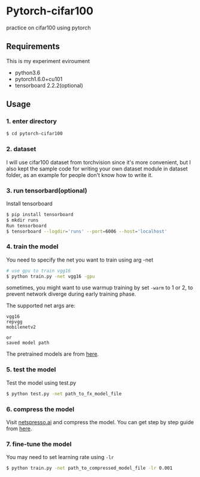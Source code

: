 # Pytorch-cifar100

practice on cifar100 using pytorch

## Requirements

This is my experiment eviroument
- python3.6
- pytorch1.6.0+cu101
- tensorboard 2.2.2(optional)


## Usage

### 1. enter directory
```bash
$ cd pytorch-cifar100
```

### 2. dataset
I will use cifar100 dataset from torchvision since it's more convenient, but I also
kept the sample code for writing your own dataset module in dataset folder, as an
example for people don't know how to write it.

### 3. run tensorbard(optional)
Install tensorboard
```bash
$ pip install tensorboard
$ mkdir runs
Run tensorboard
$ tensorboard --logdir='runs' --port=6006 --host='localhost'
```

### 4. train the model
You need to specify the net you want to train using arg -net

```bash
# use gpu to train vgg16
$ python train.py -net vgg16 -gpu
```

sometimes, you might want to use warmup training by set ```-warm``` to 1 or 2, to prevent network
diverge during early training phase.

The supported net args are:
```
vgg16
repvgg
mobilenetv2

or
saved model path
```
The pretrained models are from [here](https://github.com/chenyaofo/pytorch-cifar-models).


### 5. test the model
Test the model using test.py
```bash
$ python test.py -net path_to_fx_model_file
```

### 6. compress the model
Visit [netspresso.ai](https://netspresso.ai/) and compress the model. You can get step by step guide from [here](https://docs.netspresso.ai/docs/mc-step1-prepare-model).

### 7. fine-tune the model
You may need to set learning rate using ```-lr```
```bash
$ python train.py -net path_to_compressed_model_file -lr 0.001
```
